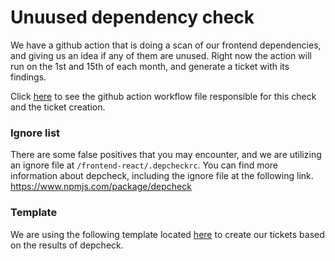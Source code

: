 # Unuused dependency check

We have a github action that is doing a scan of our frontend dependencies, and giving us an idea if any of them are unused. Right now the action will run on the 1st and 15th of each month, and generate a ticket with its findings. 

Click [here](/.github/workflows/dependency_check.yaml) to see the github action workflow file responsible for this check and the ticket creation.

### Ignore list
There are some false positives that you may encounter, and we are utilizing an ignore file at `/frontend-react/.depcheckrc`. You can find more information about depcheck, including the ignore file at the following link. https://www.npmjs.com/package/depcheck

### Template
We are using the following template located [here](/.github/ISSUE_TEMPLATE/dependency_template.md) to create our tickets based on the results of depcheck.